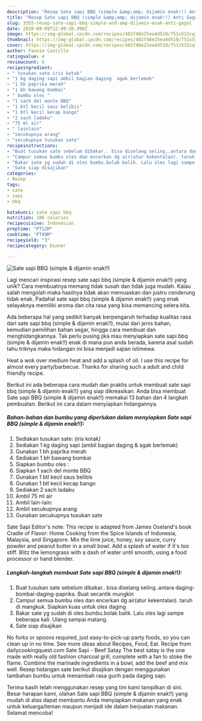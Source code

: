 ```yaml
---
description: "Resep Sate sapi BBQ (simple &amp;amp; dijamin enak!!) Anti Gagal"
title: "Resep Sate sapi BBQ (simple &amp;amp; dijamin enak!!) Anti Gagal"
slug: 3355-resep-sate-sapi-bbq-simple-and-amp-dijamin-enak-anti-gagal
date: 2020-09-09T12:49:20.996Z
image: https://img-global.cpcdn.com/recipes/482f48e25ea4d510/751x532cq70/sate-sapi-bbq-simple-dijamin-enak-foto-resep-utama.jpg
thumbnail: https://img-global.cpcdn.com/recipes/482f48e25ea4d510/751x532cq70/sate-sapi-bbq-simple-dijamin-enak-foto-resep-utama.jpg
cover: https://img-global.cpcdn.com/recipes/482f48e25ea4d510/751x532cq70/sate-sapi-bbq-simple-dijamin-enak-foto-resep-utama.jpg
author: Fannie Castillo
ratingvalue: 4
reviewcount: 6
recipeingredient:
- " tusukan sate iris kotak"
- "1 kg daging sapi ambil bagian daging  agak berlemak"
- "1 bh paprika merah"
- "1 bh bawang bombai"
- " bumbu oles "
- "1 sach del monte BBQ"
- "1 btl kecil saus belibis"
- "1 btl kecil kecap bango"
- "2 sach ladaku"
- "75 ml air"
- " lainlain"
- "secukupnya arang"
- "secukupnya tusukan sate"
recipeinstructions:
- "Buat tusukan sate sebelum dibakar.. bisa diselang seling..antara daging-bombai-daging-paprika. Buat secantik mungkin"
- "Campur semua bumbu oles dan encerkan dg air(atur kekentalan). taruh di mangkuk. Siapkan kuas untuk oles daging"
- "Bakar sate yg sudah di oles bumbu.bolak balik. Lalu oles lagi sampe beberapa kali. Ulang sampai matang."
- "Sate siap disajikan"
categories:
- Resep
tags:
- sate
- sapi
- bbq

katakunci: sate sapi bbq 
nutrition: 106 calories
recipecuisine: Indonesian
preptime: "PT12M"
cooktime: "PT49M"
recipeyield: "3"
recipecategory: Dinner

---
```



![Sate sapi BBQ (simple &amp; dijamin enak!!)](https://img-global.cpcdn.com/recipes/482f48e25ea4d510/751x532cq70/sate-sapi-bbq-simple-dijamin-enak-foto-resep-utama.jpg)

Lagi mencari inspirasi resep sate sapi bbq (simple &amp; dijamin enak!!) yang unik? Cara membuatnya memang tidak susah dan tidak juga mudah. Kalau salah mengolah maka hasilnya tidak akan memuaskan dan justru cenderung tidak enak. Padahal sate sapi bbq (simple &amp; dijamin enak!!) yang enak selayaknya memiliki aroma dan cita rasa yang bisa memancing selera kita.

Ada beberapa hal yang sedikit banyak berpengaruh terhadap kualitas rasa dari sate sapi bbq (simple &amp; dijamin enak!!), mulai dari jenis bahan, kemudian pemilihan bahan segar, hingga cara membuat dan menghidangkannya. Tak perlu pusing jika mau menyiapkan sate sapi bbq (simple &amp; dijamin enak!!) enak di mana pun anda berada, karena asal sudah tahu triknya maka hidangan ini bisa menjadi sajian istimewa.

Heat a wok over medium heat and add a splash of oil. I use this recipe for almost every party/barbecue. Thanks for sharing such a adult and child friendly recipe.


Berikut ini ada beberapa cara mudah dan praktis untuk membuat sate sapi bbq (simple &amp; dijamin enak!!) yang siap dikreasikan. Anda bisa membuat Sate sapi BBQ (simple &amp; dijamin enak!!) memakai 13 bahan dan 4 langkah pembuatan. Berikut ini cara dalam menyiapkan hidangannya.

<!--inarticleads1-->

##### Bahan-bahan dan bumbu yang diperlukan dalam menyiapkan Sate sapi BBQ (simple &amp; dijamin enak!!):

1. Sediakan  tusukan sate: (iris kotak)
1. Sediakan 1 kg daging sapi (ambil bagian daging &amp; agak berlemak)
1. Gunakan 1 bh paprika merah
1. Sediakan 1 bh bawang bombai
1. Siapkan  bumbu oles :
1. Siapkan 1 sach del monte BBQ
1. Gunakan 1 btl kecil saus belibis
1. Gunakan 1 btl kecil kecap bango
1. Sediakan 2 sach ladaku
1. Ambil 75 ml air
1. Ambil  lain-lain:
1. Ambil secukupnya arang
1. Gunakan secukupnya tusukan sate


Sate Sapi Editor&#39;s note: This recipe is adapted from James Oseland&#39;s book Cradle of Flavor: Home Cooking from the Spice Islands of Indonesia, Malaysia, and Singapore. Mix the lime juice, honey, soy sauce, curry powder and peanut butter in a small bowl. Add a splash of water if it&#39;s too stiff. Blitz the lemongrass with a dash of water until smooth, using a food processor or hand blender. 

<!--inarticleads2-->

##### Langkah-langkah membuat Sate sapi BBQ (simple &amp; dijamin enak!!):

1. Buat tusukan sate sebelum dibakar.. bisa diselang seling..antara daging-bombai-daging-paprika. Buat secantik mungkin
1. Campur semua bumbu oles dan encerkan dg air(atur kekentalan). taruh di mangkuk. Siapkan kuas untuk oles daging
1. Bakar sate yg sudah di oles bumbu.bolak balik. Lalu oles lagi sampe beberapa kali. Ulang sampai matang.
1. Sate siap disajikan


No forks or spoons required, just easy-to-pick-up party foods, so you can clean up in no time. See more ideas about Recipes, Food, Eat. Recipe from dailycookingquest.com Sate Sapi - Beef Satay The best satay is the one made with really old fashion charcoal grill, complete with a fan to stoke the flame. Combine the marinade ingredients in a bowl, add the beef and mix well. Resep hidangan sate berikut disajikan dengan menggunakan tambahan bumbu untuk menambah rasa gurih pada daging sapi. 

Terima kasih telah menggunakan resep yang tim kami tampilkan di sini. Besar harapan kami, olahan Sate sapi BBQ (simple &amp; dijamin enak!!) yang mudah di atas dapat membantu Anda menyiapkan makanan yang enak untuk keluarga/teman maupun menjadi ide dalam berjualan makanan. Selamat mencoba!

